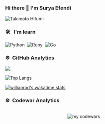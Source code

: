 
### Hi there 👋 I'm Surya Efendi

<img src="https://i.pinimg.com/236x/2d/05/c6/2d05c684bcdc44911116749e8f5b23b7.jpg" alt="Takimoto Hifumi"></img>
<br />

### 🛠 &nbsp; I'm learn
![Python](https://img.shields.io/badge/-Python-05122A?style=flat&logo=python)&nbsp;
![Ruby](https://img.shields.io/badge/-Ruby-05122A?style=flat&logo=Ruby)&nbsp;
![Go](https://img.shields.io/badge/-Go-05122A?style=flat&logo=Go)&nbsp;

### ⚙️ &nbsp;GitHub Analytics
<img src="https://github-readme-stats.vercel.app/api?username=luxfield&show_icons=true&theme=tokyonight" > <br />

[![Top Langs](https://github-readme-stats.vercel.app/api/top-langs/?username=luxfield&theme=tokyonight)](https://github.com/anuraghazra/github-readme-stats)

[![willianrod's wakatime stats](https://github-readme-stats.vercel.app/api/wakatime?username=f063aa50-b41e-439f-92a2-31ac84a439b6&theme=tokyonight)](https://github.com/anuraghazra/github-readme-stats)

### ⚙️ &nbsp;Codewar Analytics
<center>
  <br />
  <img src="https://www.codewars.com/users/reizenu-uyhaa/badges/large" alt="my codewars">
</center>

